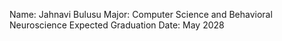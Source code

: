Name: Jahnavi Bulusu
Major: Computer Science and Behavioral Neuroscience
Expected Graduation Date: May 2028
